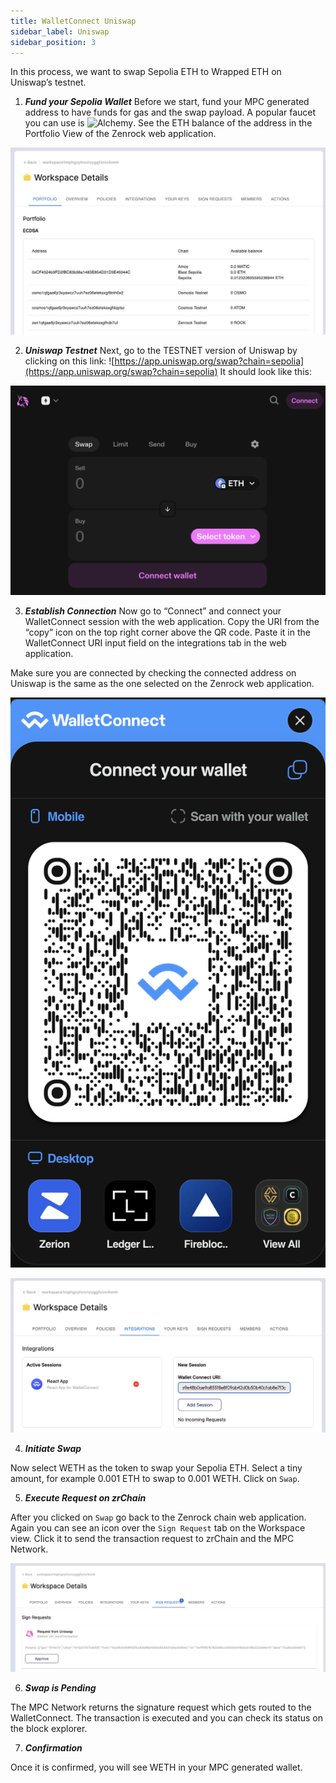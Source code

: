 ```yaml
---
title: WalletConnect Uniswap
sidebar_label: Uniswap
sidebar_position: 3
---
```


In this process, we want to swap Sepolia ETH to Wrapped ETH on Uniswap’s testnet. 

1. ***Fund your Sepolia Wallet***
Before we start, fund your MPC generated address to have funds for gas and the swap payload. A popular faucet you can use is ![Alchemy](https://www.alchemy.com/faucets/ethereum-sepolia). See the ETH balance of the address in the Portfolio View of the Zenrock web application.

![Zenrock Portfolio](../../../static/img/portfolio-uniswap.png)

2. ***Uniswap Testnet***
Next, go to the TESTNET version of Uniswap by clicking on this link: ![https://app.uniswap.org/swap?chain=sepolia](https://app.uniswap.org/swap?chain=sepolia)
It should look like this:

![Uniswap Testapp](../../../static/img/uniswap.png)

3. ***Establish Connection***
Now go to “Connect” and connect your WalletConnect session with the web application. Copy the URI from the “copy” icon on the top right corner above the QR code. Paste it in the WalletConnect URI input field on the integrations tab in the web application.

Make sure you are connected by checking the connected address on Uniswap is the same as the one selected on the Zenrock web application. 

![Uniswap URI](../../../static/img/uniswap-uri.png)

![Uniswap Integration](../../../static/img/uniswap-integration.png)

4. ***Initiate Swap***

Now select WETH as the token to swap your Sepolia ETH. Select a tiny amount, for example 0.001 ETH to swap to 0.001 WETH. Click on `Swap`. 

5. ***Execute Request on zrChain***

After you clicked on `Swap` go back to the Zenrock chain web application. Again you can see an icon over the `Sign Request` tab on the Workspace view. Click it to send the transaction request to zrChain and the MPC Network. 

![Uniswap Swap Initiation on zrChain](../../../static/img/uniswap-swap-zrchain.png)

6. ***Swap is Pending***

The MPC Network returns the signature request which gets routed to the WalletConnect. The transaction is executed and you can check its status on the block explorer. 

7. ***Confirmation***

Once it is confirmed, you will see WETH in your MPC generated wallet. 